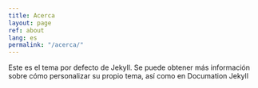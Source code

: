```yaml
---
title: Acerca
layout: page
ref: about
lang: es
permalink: "/acerca/"
---
```


Este es el tema por defecto de Jekyll. Se puede obtener más información sobre cómo personalizar su propio tema, así como en Documation Jekyll